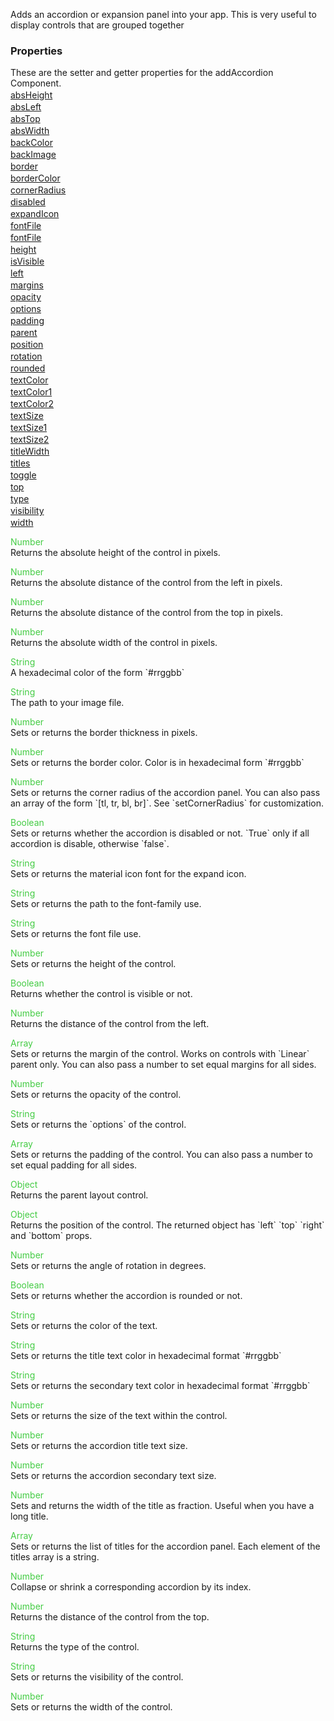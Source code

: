 Adds an accordion or expansion panel into your app. This is very useful to display controls that are grouped together


<h3>Properties</h3>These are the setter and getter properties for the addAccordion Component.<div class="samp" style="margin-top:2px;"><a href="#absheight-0" data-transition="pop" data-rel="popup" class="ui-link">absHeight </a></div><div class="samp" style="margin-top:2px;"><a href="#absleft-5" data-transition="pop" data-rel="popup" class="ui-link">absLeft </a></div><div class="samp" style="margin-top:2px;"><a href="#abstop-10" data-transition="pop" data-rel="popup" class="ui-link">absTop </a></div><div class="samp" style="margin-top:2px;"><a href="#abswidth-15" data-transition="pop" data-rel="popup" class="ui-link">absWidth </a></div><div class="samp" style="margin-top:2px;"><a href="#backcolor-20" data-transition="pop" data-rel="popup" class="ui-link">backColor </a></div><div class="samp" style="margin-top:2px;"><a href="#backimage-25" data-transition="pop" data-rel="popup" class="ui-link">backImage </a></div><div class="samp" style="margin-top:2px;"><a href="#border-30" data-transition="pop" data-rel="popup" class="ui-link">border </a></div><div class="samp" style="margin-top:2px;"><a href="#bordercolor-35" data-transition="pop" data-rel="popup" class="ui-link">borderColor </a></div><div class="samp" style="margin-top:2px;"><a href="#cornerradius-40" data-transition="pop" data-rel="popup" class="ui-link">cornerRadius </a></div><div class="samp" style="margin-top:2px;"><a href="#disabled-45" data-transition="pop" data-rel="popup" class="ui-link">disabled </a></div><div class="samp" style="margin-top:2px;"><a href="#expandicon-50" data-transition="pop" data-rel="popup" class="ui-link">expandIcon </a></div><div class="samp" style="margin-top:2px;"><a href="#fontfile-55" data-transition="pop" data-rel="popup" class="ui-link">fontFile </a></div><div class="samp" style="margin-top:2px;"><a href="#fontfile-60" data-transition="pop" data-rel="popup" class="ui-link">fontFile </a></div><div class="samp" style="margin-top:2px;"><a href="#height-65" data-transition="pop" data-rel="popup" class="ui-link">height </a></div><div class="samp" style="margin-top:2px;"><a href="#isvisible-70" data-transition="pop" data-rel="popup" class="ui-link">isVisible </a></div><div class="samp" style="margin-top:2px;"><a href="#left-75" data-transition="pop" data-rel="popup" class="ui-link">left </a></div><div class="samp" style="margin-top:2px;"><a href="#margins-80" data-transition="pop" data-rel="popup" class="ui-link">margins </a></div><div class="samp" style="margin-top:2px;"><a href="#opacity-85" data-transition="pop" data-rel="popup" class="ui-link">opacity </a></div><div class="samp" style="margin-top:2px;"><a href="#options-90" data-transition="pop" data-rel="popup" class="ui-link">options </a></div><div class="samp" style="margin-top:2px;"><a href="#padding-95" data-transition="pop" data-rel="popup" class="ui-link">padding </a></div><div class="samp" style="margin-top:2px;"><a href="#parent-100" data-transition="pop" data-rel="popup" class="ui-link">parent </a></div><div class="samp" style="margin-top:2px;"><a href="#position-105" data-transition="pop" data-rel="popup" class="ui-link">position </a></div><div class="samp" style="margin-top:2px;"><a href="#rotation-110" data-transition="pop" data-rel="popup" class="ui-link">rotation </a></div><div class="samp" style="margin-top:2px;"><a href="#rounded-115" data-transition="pop" data-rel="popup" class="ui-link">rounded </a></div><div class="samp" style="margin-top:2px;"><a href="#textcolor-120" data-transition="pop" data-rel="popup" class="ui-link">textColor </a></div><div class="samp" style="margin-top:2px;"><a href="#textcolor1-125" data-transition="pop" data-rel="popup" class="ui-link">textColor1 </a></div><div class="samp" style="margin-top:2px;"><a href="#textcolor2-130" data-transition="pop" data-rel="popup" class="ui-link">textColor2 </a></div><div class="samp" style="margin-top:2px;"><a href="#textsize-135" data-transition="pop" data-rel="popup" class="ui-link">textSize </a></div><div class="samp" style="margin-top:2px;"><a href="#textsize1-140" data-transition="pop" data-rel="popup" class="ui-link">textSize1 </a></div><div class="samp" style="margin-top:2px;"><a href="#textsize2-145" data-transition="pop" data-rel="popup" class="ui-link">textSize2 </a></div><div class="samp" style="margin-top:2px;"><a href="#titlewidth-150" data-transition="pop" data-rel="popup" class="ui-link">titleWidth </a></div><div class="samp" style="margin-top:2px;"><a href="#titles-155" data-transition="pop" data-rel="popup" class="ui-link">titles </a></div><div class="samp" style="margin-top:2px;"><a href="#toggle-160" data-transition="pop" data-rel="popup" class="ui-link">toggle </a></div><div class="samp" style="margin-top:2px;"><a href="#top-165" data-transition="pop" data-rel="popup" class="ui-link">top </a></div><div class="samp" style="margin-top:2px;"><a href="#type-170" data-transition="pop" data-rel="popup" class="ui-link">type </a></div><div class="samp" style="margin-top:2px;"><a href="#visibility-175" data-transition="pop" data-rel="popup" class="ui-link">visibility </a></div><div class="samp" style="margin-top:2px;"><a href="#width-180" data-transition="pop" data-rel="popup" class="ui-link">width </a></div>
<div data-role="popup" id="absheight-0" class="ui-content"><p><span style="color:#4c4;">Number</span><br>Returns the absolute height of the control in pixels.</p></div><div data-role="popup" id="absleft-5" class="ui-content"><p><span style="color:#4c4;">Number</span><br>Returns the absolute distance of the control from the left in pixels.</p></div><div data-role="popup" id="abstop-10" class="ui-content"><p><span style="color:#4c4;">Number</span><br>Returns the absolute distance of the control from the top in pixels.</p></div><div data-role="popup" id="abswidth-15" class="ui-content"><p><span style="color:#4c4;">Number</span><br>Returns the absolute width of the control in pixels.</p></div><div data-role="popup" id="backcolor-20" class="ui-content"><p><span style="color:#4c4;">String</span><br>A hexadecimal color of the form `#rrggbb`</p></div><div data-role="popup" id="backimage-25" class="ui-content"><p><span style="color:#4c4;">String</span><br>The path to your image file.</p></div><div data-role="popup" id="border-30" class="ui-content"><p><span style="color:#4c4;">Number</span><br>Sets or returns the border thickness in pixels.</p></div><div data-role="popup" id="bordercolor-35" class="ui-content"><p><span style="color:#4c4;">Number</span><br>Sets or returns the border color. Color is in hexadecimal form `#rrggbb`</p></div><div data-role="popup" id="cornerradius-40" class="ui-content"><p><span style="color:#4c4;">Number</span><br>Sets or returns the corner radius of the accordion panel. You can also pass an array of the form `[tl, tr, bl, br]`. See `setCornerRadius` for customization.</p></div><div data-role="popup" id="disabled-45" class="ui-content"><p><span style="color:#4c4;">Boolean</span><br>Sets or returns whether the accordion is disabled or not. `True` only if all accordion is disable, otherwise `false`.</p></div><div data-role="popup" id="expandicon-50" class="ui-content"><p><span style="color:#4c4;">String</span><br>Sets or returns the material icon font for the expand icon.</p></div><div data-role="popup" id="fontfile-55" class="ui-content"><p><span style="color:#4c4;">String</span><br>Sets or returns the path to the font-family use.</p></div><div data-role="popup" id="fontfile-60" class="ui-content"><p><span style="color:#4c4;">String</span><br>Sets or returns the font file use.</p></div><div data-role="popup" id="height-65" class="ui-content"><p><span style="color:#4c4;">Number</span><br>Sets or returns the height of the control.</p></div><div data-role="popup" id="isvisible-70" class="ui-content"><p><span style="color:#4c4;">Boolean</span><br>Returns whether the control is visible or not.</p></div><div data-role="popup" id="left-75" class="ui-content"><p><span style="color:#4c4;">Number</span><br>Returns the distance of the control from the left.</p></div><div data-role="popup" id="margins-80" class="ui-content"><p><span style="color:#4c4;">Array</span><br>Sets or returns the margin of the control. Works on controls with `Linear` parent only. You can also pass a number to set equal margins for all sides.</p></div><div data-role="popup" id="opacity-85" class="ui-content"><p><span style="color:#4c4;">Number</span><br>Sets or returns the opacity of the control.</p></div><div data-role="popup" id="options-90" class="ui-content"><p><span style="color:#4c4;">String</span><br>Sets or returns the `options` of the control.</p></div><div data-role="popup" id="padding-95" class="ui-content"><p><span style="color:#4c4;">Array</span><br>Sets or returns the padding of the control. You can also pass a number to set equal padding for all sides.</p></div><div data-role="popup" id="parent-100" class="ui-content"><p><span style="color:#4c4;">Object</span><br>Returns the parent layout control.</p></div><div data-role="popup" id="position-105" class="ui-content"><p><span style="color:#4c4;">Object</span><br>Returns the position of the control. The returned object has `left` `top` `right` and `bottom` props.</p></div><div data-role="popup" id="rotation-110" class="ui-content"><p><span style="color:#4c4;">Number</span><br>Sets or returns the angle of rotation in degrees.</p></div><div data-role="popup" id="rounded-115" class="ui-content"><p><span style="color:#4c4;">Boolean</span><br>Sets or returns whether the accordion is rounded or not.</p></div><div data-role="popup" id="textcolor-120" class="ui-content"><p><span style="color:#4c4;">String</span><br>Sets or returns the color of the text.</p></div><div data-role="popup" id="textcolor1-125" class="ui-content"><p><span style="color:#4c4;">String</span><br>Sets or returns the title text color in hexadecimal format `#rrggbb`</p></div><div data-role="popup" id="textcolor2-130" class="ui-content"><p><span style="color:#4c4;">String</span><br>Sets or returns the secondary text color in hexadecimal format `#rrggbb`</p></div><div data-role="popup" id="textsize-135" class="ui-content"><p><span style="color:#4c4;">Number</span><br>Sets or returns the size of the text within the control.</p></div><div data-role="popup" id="textsize1-140" class="ui-content"><p><span style="color:#4c4;">Number</span><br>Sets or returns the accordion title text size.</p></div><div data-role="popup" id="textsize2-145" class="ui-content"><p><span style="color:#4c4;">Number</span><br>Sets or returns the accordion secondary text size.</p></div><div data-role="popup" id="titlewidth-150" class="ui-content"><p><span style="color:#4c4;">Number</span><br>Sets and returns the width of the title as fraction. Useful when you have a long title.</p></div><div data-role="popup" id="titles-155" class="ui-content"><p><span style="color:#4c4;">Array</span><br>Sets or returns the list of titles for the accordion panel. Each element of the titles array is a string.</p></div><div data-role="popup" id="toggle-160" class="ui-content"><p><span style="color:#4c4;">Number</span><br>Collapse or shrink a corresponding accordion by its index.</p></div><div data-role="popup" id="top-165" class="ui-content"><p><span style="color:#4c4;">Number</span><br>Returns the distance of the control from the top.</p></div><div data-role="popup" id="type-170" class="ui-content"><p><span style="color:#4c4;">String</span><br>Returns the type of the control.</p></div><div data-role="popup" id="visibility-175" class="ui-content"><p><span style="color:#4c4;">String</span><br>Sets or returns the visibility of the control.</p></div><div data-role="popup" id="width-180" class="ui-content"><p><span style="color:#4c4;">Number</span><br>Sets or returns the width of the control.</p></div>